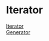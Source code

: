 # Iterator  
[Iterator](https://www.youtube.com/watch?v=JXzQ0Aarnzc&list=PLHiZ4m8vCp9Nflbo9a0pZuLscG_Xc7DKq&index=18)  
[Generator](https://www.youtube.com/watch?v=DNC6MxpCueY&list=PLHiZ4m8vCp9Nflbo9a0pZuLscG_Xc7DKq&index=19)  
